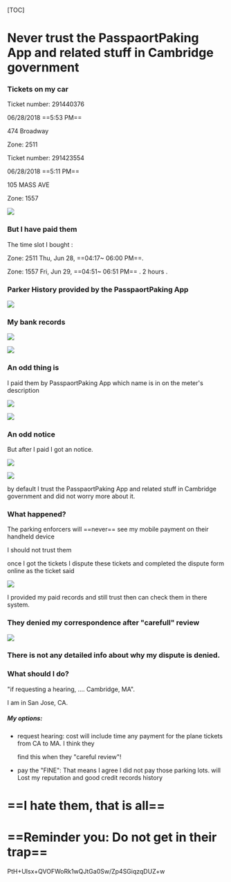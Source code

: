 [TOC]

# Never trust the  PasspaortPaking  App and related stuff in Cambridge government



### Tickets on my car

Ticket number: 291440376

06/28/2018   ==5:53 PM==

474 Broadway

Zone: 2511

 

Ticket number: 291423554

06/28/2018   ==5:11 PM==

105 MASS AVE

Zone: 1557

 ![](/home/bzu/Downloads/temp/1217848902.jpg)

### But I have paid them

The time slot I bought : 

Zone: 2511 Thu, Jun 28, ==04:17~ 06:00 PM==.  

Zone: 1557  Fri,  Jun 29, ==04:51~ 06:51 PM== .   2 hours . 

### Parker History provided by the PasspaortPaking  App

  ![](/home/bzu/Downloads/temp/432677786.jpg)



### My bank records

![](./857047703.jpg)

![](./1849720008.jpg)

### An odd thing is



I paid them by PasspaortPaking App which name is in on the meter's description

  ![](./839986692.jpg)

![](/home/bzu/Downloads/temp/2128046197.jpg) 

### An odd notice

But after I paid I got an notice. 

![](./1482940420.jpg)

![](/home/bzu/Downloads/temp/946178645.jpg)

 

by default I trust the  PasspaortPaking  App and related stuff in Cambridge government and did not worry more about it.

### What happened?   

The parking enforcers will ==never== see my mobile payment on their handheld device

I should not trust them

once I got the tickets I dispute these tickets and completed the dispute form online as the ticket said

![](./531427090.jpg)



I provided my paid records and still trust then can check them in there system. 

### They denied my correspondence after "carefull" review

![](./194373044.jpg)

### There is not any detailed info about why my dispute is denied. 

### What should I do? 

"if requesting a hearing, .... Cambridge, MA".

I am in San Jose, CA.  

##### My options: 

- request hearing:  cost will include time any payment for the plane tickets from CA to MA. I think they 

  find this when they "careful review"! 

- pay the "FINE":  That means I agree I did not pay those parking lots.  will Lost my reputation and good credit records history

  

#            ==I hate them, that is all==

# ==Reminder you: Do not get in their trap==

 PtH+UIsx+QVOFWoRk1wQJtGa0Sw/Zp4SGiqzqDUZ+w